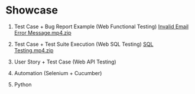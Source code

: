 # Showcase 

1. Test Case + Bug Report Example (Web Functional Testing)
[Invalid Email Error Message.mp4.zip](https://github.com/user-attachments/files/15959962/Invalid.Email.Error.Message.mp4.zip)



2. Test Case + Test Suite Execution (Web SQL Testing)
[SQL Testing.mp4.zip](https://github.com/user-attachments/files/15959954/SQL.Testing.mp4.zip)



3. User Story + Test Case (Web API Testing)

   
4. Automation (Selenium + Cucumber)

   
5. Python 




